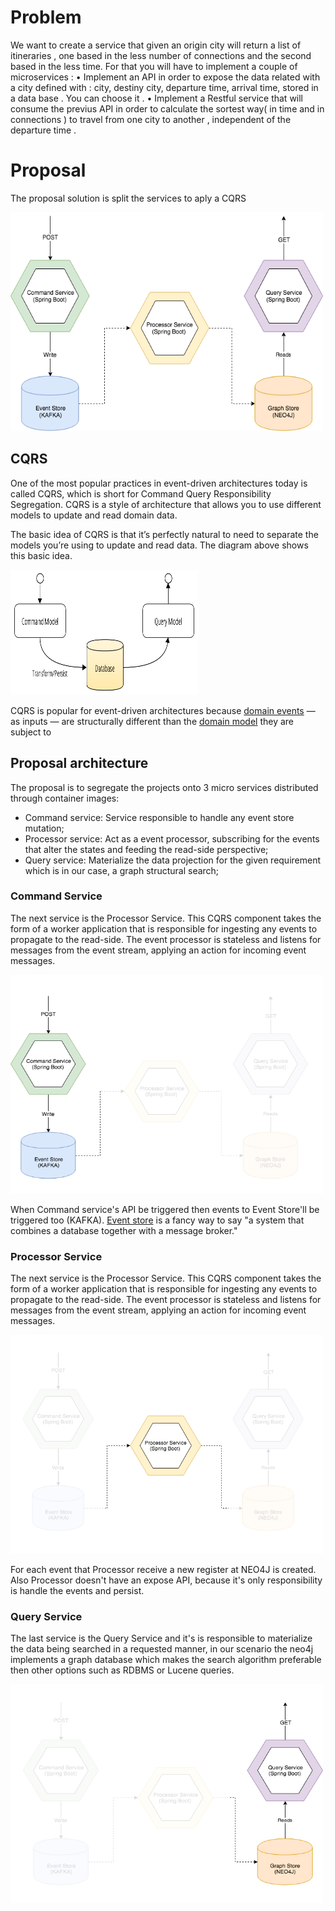 
# Problem

We want to create a service that given an origin city will return a list of itineraries , one based in the less number of
connections and the second based in the less time. For that you will have to implement a couple of microservices :
• Implement an API in order to expose the data related with a city defined with : city, destiny city, departure time, arrival time,
stored in a data base . You can choose it .
• Implement a Restful service that will consume the previus API in order to calculate the sortest way( in time and in
connections ) to travel from one city to another , independent of the departure time .

# Proposal

The proposal solution is split the services to aply a CQRS

<img src="https://github.com/felipeespitalher/adidas-challenge/raw/master/documentation/images/pipeline.png" width="500" height="350">

## CQRS

One of the most popular practices in event-driven architectures today is called CQRS, which is short for Command Query Responsibility Segregation. CQRS is a style of architecture that allows you to use different models to update and read domain data.

The basic idea of CQRS is that it’s perfectly natural to need to separate the models you’re using to update and read data. The diagram above shows this basic idea.

<img src="https://github.com/felipeespitalher/adidas-challenge/raw/master/documentation/images/basic_cqrs.png" width="300" height="200">

CQRS is popular for event-driven architectures because [domain events](https://martinfowler.com/eaaDev/DomainEvent.html) — as inputs — are structurally different than the [domain model](https://martinfowler.com/eaaCatalog/domainModel.html) they are subject to

## Proposal architecture

The proposal is to segregate the projects onto 3 micro services distributed through container images:

 - Command service:  Service responsible to handle any event store mutation;
 - Processor service: Act as a event processor, subscribing for the events that alter the states and feeding the read-side perspective;
 - Query service: Materialize the data projection for the given requirement which is in our case, a graph structural search;

### Command Service

The next service is the Processor Service. This CQRS component takes the form of a worker application that is responsible for ingesting any events to propagate to the read-side. The event processor is stateless and listens for messages from the event stream, applying an action for incoming event messages.

<img src="https://github.com/felipeespitalher/adidas-challenge/raw/master/documentation/images/command_service.png" width="500" height="350">

When Command service's API be triggered then events to Event Store'll be triggered too (KAFKA). [Event store](https://en.wikipedia.org/wiki/Event_store) is a fancy way to say "a system that combines a database together with a message broker."

### Processor Service

The next service is the Processor Service. This CQRS component takes the form of a worker application that is responsible for ingesting any events to propagate to the read-side. The event processor is stateless and listens for messages from the event stream, applying an action for incoming event messages.

<img src="https://github.com/felipeespitalher/adidas-challenge/raw/master/documentation/images/processor_service.png" width="500" height="350">

For each event that Processor receive a new register at NEO4J is created. Also Processor doesn't have an expose API, because it's only responsibility is handle the events and persist.

### Query Service

The last service is the Query Service and it's is responsible to materialize the data being searched in a requested manner, in our scenario the neo4j implements a graph database which makes the search algorithm preferable then other options such as RDBMS or Lucene queries.

<img src="https://github.com/felipeespitalher/adidas-challenge/raw/master/documentation/images/query_service.png" width="500" height="350">
